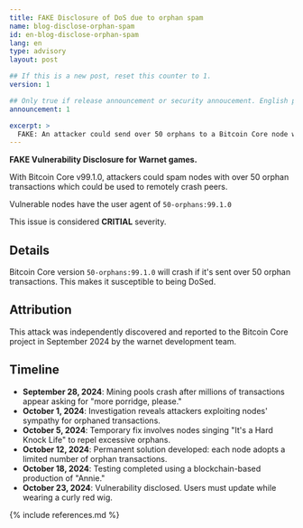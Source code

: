 ```yaml
---
title: FAKE Disclosure of DoS due to orphan spam
name: blog-disclose-orphan-spam
id: en-blog-disclose-orphan-spam
lang: en
type: advisory
layout: post

## If this is a new post, reset this counter to 1.
version: 1

## Only true if release announcement or security annoucement. English posts only
announcement: 1

excerpt: >
  FAKE: An attacker could send over 50 orphans to a Bitcoin Core node which could be used to remotely crash it.
---
```


**FAKE Vulnerability Disclosure for Warnet games.**

With Bitcoin Core v99.1.0, attackers could spam nodes with over 50 orphan transactions which could be used to remotely crash peers.

Vulnerable nodes have the user agent of `50-orphans:99.1.0`

This issue is considered **CRITIAL** severity.

## Details

Bitcoin Core version `50-orphans:99.1.0` will crash if it's sent over 50 orphan transactions.  This makes it susceptible to being DoSed.

## Attribution

This attack was independently discovered and reported to the Bitcoin Core project in September 2024 by the warnet development team.

## Timeline

* **September 28, 2024**: Mining pools crash after millions of transactions appear asking for "more porridge, please."
* **October 1, 2024**: Investigation reveals attackers exploiting nodes' sympathy for orphaned transactions.
* **October 5, 2024**: Temporary fix involves nodes singing "It's a Hard Knock Life" to repel excessive orphans.
* **October 12, 2024**: Permanent solution developed: each node adopts a limited number of orphan transactions.
* **October 18, 2024**: Testing completed using a blockchain-based production of "Annie."
* **October 23, 2024**: Vulnerability disclosed. Users must update while wearing a curly red wig.

{% include references.md %}
